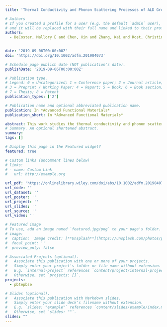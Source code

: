 ```yaml
---
title: 'Thermal Conductivity and Phonon Scattering Processes of ALD Grown PbTe–PbSe Thermoelectric Thin Films'

# Authors
# If you created a profile for a user (e.g. the default `admin` user), write the username (folder name) here
# and it will be replaced with their full name and linked to their profile.
authors:
  - DeCoster, Mallory E and Chen, Xin and Zhang, Kai and Rost, Christina M and Hoglund, Eric R and Howe, James M and Beechem, Thomas E and Baumgart, Helmut and Hopkins, Patrick E
  

date: '2019-09-06T00:00:00Z'
doi: 'https://doi.org/10.1002/adfm.201904073'

# Schedule page publish date (NOT publication's date).
publishDate: '2019-09-06T00:00:00Z'

# Publication type.
# Legend: 0 = Uncategorized; 1 = Conference paper; 2 = Journal article;
# 3 = Preprint / Working Paper; 4 = Report; 5 = Book; 6 = Book section;
# 7 = Thesis; 8 = Patent
publication_types: ['2']

# Publication name and optional abbreviated publication name.
publication: In *Advanced Functional Materials*
publication_short: In *Advanced Functional Materials*

abstract: This work studies the thermal conductivity and phonon scattering processes in a series of n-type lead telluride-lead selenide (PbTe–PbSe) nanostructured thin films grown by atomic layer deposition (ALD).
# Summary. An optional shortened abstract.
summary: 
tags: []

# Display this page in the Featured widget?
featured: true

# Custom links (uncomment lines below)
# links:
# - name: Custom Link
#   url: http://example.org

url_pdf: 'https://onlinelibrary.wiley.com/doi/abs/10.1002/adfm.201904073'
url_code: ''
url_dataset: ''
url_poster: ''
url_project: ''
url_slides: ''
url_source: ''
url_video: ''

# Featured image
# To use, add an image named `featured.jpg/png` to your page's folder.
# image:
#  caption: 'Image credit: [**Unsplash**](https://unsplash.com/photos/pLCdAaMFLTE)'
#  focal_point: ''
#  preview_only: false

# Associated Projects (optional).
#   Associate this publication with one or more of your projects.
#   Simply enter your project's folder or file name without extension.
#   E.g. `internal-project` references `content/project/internal-project/index.md`.
#   Otherwise, set `projects: []`.
projects:
  - pbtepbse

# Slides (optional).
#   Associate this publication with Markdown slides.
#   Simply enter your slide deck's filename without extension.
#   E.g. `slides: "example"` references `content/slides/example/index.md`.
#   Otherwise, set `slides: ""`.
slides: ""
---
```

